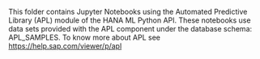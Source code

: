 This folder contains Jupyter Notebooks using the Automated Predictive Library (APL) module of the HANA ML Python API.
These notebooks use data sets provided with the APL component under the database schema: APL_SAMPLES.
To know more about APL see https://help.sap.com/viewer/p/apl
